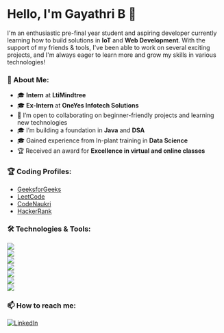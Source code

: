 # Hello, I'm Gayathri B 👋  

I'm an enthusiastic pre-final year student and aspiring developer currently learning how to build solutions in **IoT** and **Web Development**. With the support of my friends & tools, I've been able to work on several exciting projects, and I'm always eager to learn more and grow my skills in various technologies!  

### 🚀 About Me:
- 🎓 **Intern** at **LtiMindtree**  
- 🎓 **Ex-Intern** at **OneYes Infotech Solutions**  
- 🤝 I’m open to collaborating on beginner-friendly projects and learning new technologies  
- 🎓 I’m building a foundation in **Java** and **DSA**  
- 🎓 Gained experience from In-plant training in **Data Science**  
- 🏆 Received an award for **Excellence in virtual and online classes**  

### 🏆 Coding Profiles:
- [GeeksforGeeks](https://www.geeksforgeeks.org/user/gayathrif997/) 
- [LeetCode](https://leetcode.com/u/gayathribks0407/)   
- [CodeNaukri](https://www.naukri.com/code360/profile/gayathribks)  
- [HackerRank](https://www.hackerrank.com/profile/gayathribks0407)

  
### 🛠️ Technologies & Tools:

[<img src="https://img.shields.io/badge/-Java-007396?logo=java&logoColor=white">](#)  
[<img src="https://img.shields.io/badge/-Python-3776AB?logo=python&logoColor=white">](#)  
[<img src="https://img.shields.io/badge/-VSCode-007ACC?logo=visual-studio-code&logoColor=white">](#)  
[<img src="https://img.shields.io/badge/-IntelliJ%20IDEA-000000?logo=intellij-idea&logoColor=white">](#)  
[<img src="https://img.shields.io/badge/-MySQL-4479A1?logo=mysql&logoColor=white">](#)  
[<img src="https://img.shields.io/badge/-phpMyAdmin-6C78AF?logo=phpmyadmin&logoColor=white">](#)  
[<img src="https://img.shields.io/badge/-Figma-F24E1E?logo=figma&logoColor=white">](#)  



### 📫 How to reach me:
[![LinkedIn](https://img.shields.io/badge/-LinkedIn-0077B5?logo=linkedin&logoColor=white)](https://www.linkedin.com/in/gayathri-b-119a15257)
